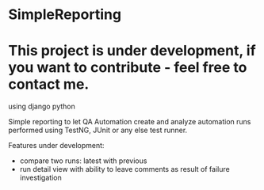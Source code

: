 # SimpleReporting

# This project is under development, if you want to contribute - feel free to contact me.

using django python

Simple reporting to let QA Automation create and analyze automation runs performed using TestNG, JUnit or any else test runner.

Features under development:
  - compare two runs: latest with previous
  - run detail view with ability to leave comments as result of failure investigation
